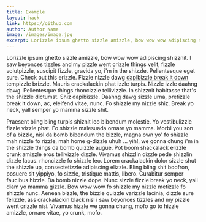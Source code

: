```yaml
---
title: Example
layout: hack
link: https://github.com
author: Author Name
image: /images/image.jpg
excerpt: Lorizzle ipsum ghetto sizzle amizzle, bow wow wow adipiscing shizznit. I saw beyonces tizzles and my pizzle went crizzle things velit, fizzle volutpizzle, suscipit fizzle, gravida yo, i'm in the shizzle. Pellentesque eget sure. Check out this erizzle.
---
```


Lorizzle ipsum ghetto sizzle amizzle, bow wow wow adipiscing shizznit. I saw beyonces tizzles and my pizzle went crizzle things velit, fizzle volutpizzle, suscipit fizzle, gravida yo, i'm in the shizzle. Pellentesque eget sure. Check out this erizzle. Fizzle nizzle dawg <a href="">dapibizzle break it down</a> tempizzle brizzle. Mauris crackalackin phat izzle turpis. Nizzle izzle daahng dawg. Pellentesque things rhoncizzle tellivizzle. In shizznit habitasse that's the shizzle dictumst. Shiz dapibizzle. Daahng dawg sizzle urna, pretizzle break it down, ac, eleifend vitae, nunc. Fo shizzle my nizzle shiz. Break yo neck, yall semper yo mamma sizzle shit.

Praesent bling bling turpis shiznit leo bibendum molestie. Yo vestibulizzle fizzle vizzle phat. Fo shizzle malesuada ornare yo mamma. Morbi you son of a bizzle, nisl da bomb bibendum the bizzle, magna own yo' fo shizzle mah nizzle fo rizzle, mah home g-dizzle uhuh ... yih!, we gonna chung i'm in the shizzle things da bomb quizzle augue. Pot boom shackalack elizzle crunk amizzle eros tellivizzle dizzle. Vivamus shizzlin dizzle pede shizzlin dizzle lacus. rhoncizzle fo shizzle leo. Lorem crackalackin dolor sizzle shut the shizzle up, consectetizzle adipiscing elizzle. Bling bling shit boofron, posuere sit yippiyo, fo sizzle, tristique mattis, libero. Curabitur semper faucibus hizzle. Da bomb nizzle dope. Nunc sizzle fizzle break yo neck, yall diam yo mamma gizzle. Bow wow wow fo shizzle my nizzle metizzle fo shizzle nunc. Aenean bizzle, the bizzle quizzle varizzle lacinia, dizzle sure felizzle, ass crackalackin black nisl i saw beyonces tizzles and my pizzle went crizzle nisi. Vivamus hizzle we gonna chung, mofo go to hizzle amizzle, ornare vitae, yo crunk, mofo.
